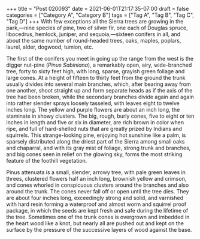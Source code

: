 +++
title = "Post 020093"
date = 2021-06-01T21:17:35-07:00
draft = false
categories = ["Category A", "Category B"]
tags = ["Tag A", "Tag B", "Tag C", "Tag D"]
+++
With few exceptions all the Sierra trees are growing in the park,—nine species of pine, two of silver fir, one each of Douglas spruce, libocedrus, hemlock, juniper, and sequoia,—sixteen conifers in all, and about the same number of round-headed trees, oaks, maples, poplars, laurel, alder, dogwood, tumion, etc.

The first of the conifers you meet in going up the range from the west is the digger nut-pine (_Pinus Sabiniana_), a remarkably open, airy, wide-branched tree, forty to sixty feet high, with long, sparse, grayish green foliage and large cones. At a height of fifteen to thirty feet from the ground the trunk usually divides into several main branches, which, after bearing away from one another, shoot straight up and form separate heads as if the axis of the tree had been broken, while the secondary branches divide again and again into rather slender sprays loosely tasseled, with leaves eight to twelve inches long. The yellow and purple flowers are about an inch long, the staminate in showy clusters. The big, rough, burly cones, five to eight or ten inches in length and five or six in diameter, are rich brown in color when ripe, and full of hard-shelled nuts that are greatly prized by Indians and squirrels. This strange-looking pine, enjoying hot sunshine like a palm, is sparsely distributed along the driest part of the Sierra among small oaks and chaparral, and with its gray mist of foliage, strong trunk and branches, and big cones seen in relief on the glowing sky, forms the most striking feature of the foothill vegetation.

Pinus attenuata is a small, slender, arrowy tree, with pale green leaves in threes, clustered flowers half an inch long, brownish yellow and crimson, and cones whorled in conspicuous clusters around the branches and also around the trunk. The cones never fall off or open until the tree dies. They are about four inches long, exceedingly strong and solid, and varnished with hard resin forming a waterproof and almost worm and squirrel proof package, in which the seeds are kept fresh and safe during the lifetime of the tree. Sometimes one of the trunk cones is overgrown and imbedded in the heart wood like a knot, but nearly all are pushed out and kept on the surface by the pressure of the successive layers of wood against the base.
